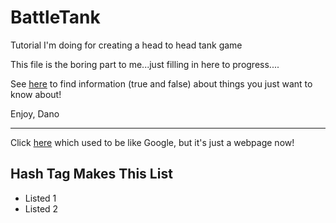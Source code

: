 # BattleTank
Tutorial I'm doing for creating a head to head tank game

This file is the boring part to me...just filling in here to progress....

See [here](http://www.google.com) to find information (true and false) about things you just want to know about!

Enjoy,
Dano

---
Click [here](http://www.yahoo.com) which used to be like Google, but it's just a webpage now!

## Hash Tag Makes This List
* Listed 1
* Listed 2
